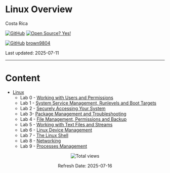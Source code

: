 # Linux Overview

Costa Rica

[![GitHub](https://badgen.net/badge/icon/github?icon=github&label)](https://github.com) [![Open Source? Yes!](https://badgen.net/badge/Open%20Source%20%3F/Yes%21/blue?icon=github)](https://github.com/Naereen/badges/)

[![GitHub](https://img.shields.io/badge/--181717?logo=github&logoColor=ffffff)](https://github.com/) [brown9804](https://github.com/brown9804)


Last updated: 2025-07-11

----------------------

# Content
  
- [Linux](https://github.com/brown9804/DevOps-Agile-Cloud_path/tree/main/Cloud/2-linux)
  - Lab 0 - [Working with Users and Permissions](https://github.com/brown9804/Cloud-DevOps-Overview/tree/main/Cloud/0-linux/lab0)
  - Lab 1 - [System Service Management, Runlevels and Boot Targets](https://github.com/brown9804/Cloud-DevOps-Overview/tree/main/Cloud/0-linux/lab1)
  - Lab 2 - [Securely Accessing Your System](https://github.com/brown9804/Cloud-DevOps-Overview/tree/main/Cloud/0-linux/lab2)
  - Lab 3- [Package Management and Troubleshooting](https://github.com/brown9804/Cloud-DevOps-Overview/tree/main/Cloud/0-linux/lab3)
  - Lab 4 - [File Management, Permissions and Backup](https://github.com/brown9804/Cloud-DevOps-Overview/tree/main/Cloud/0-linux/lab4)
  - Lab 5 - [Working with Text Files and Streams](https://github.com/brown9804/Cloud-DevOps-Overview/tree/main/Cloud/0-linux/lab5)
  - Lab 6 - [Linux Device Management](https://github.com/brown9804/Cloud-DevOps-Overview/tree/main/Cloud/0-linux/lab6)
  - Lab 7 - [The Linux Shell](https://github.com/brown9804/Cloud-DevOps-Overview/tree/main/Cloud/0-linux/lab7)
  - Lab 8 - [Networking](https://github.com/brown9804/Cloud-DevOps-Overview/tree/main/Cloud/0-linux/lab8)
  - Lab 9 - [Processes Management](https://github.com/brown9804/Cloud-DevOps-Overview/tree/main/Cloud/0-linux/lab9)
  

<!-- START BADGE -->
<div align="center">
  <img src="https://img.shields.io/badge/Total%20views-1192-limegreen" alt="Total views">
  <p>Refresh Date: 2025-07-16</p>
</div>
<!-- END BADGE -->
